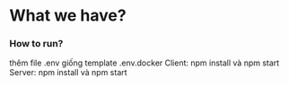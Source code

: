 # What we have?

### How to run?

thêm file .env giống template .env.docker 
Client: npm install và npm start Server: npm install và npm start
